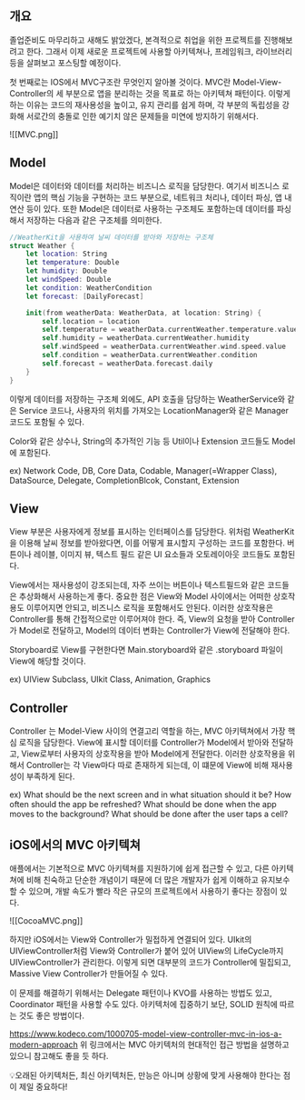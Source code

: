 ## 개요

졸업준비도 마무리하고 새해도 밝았겠다, 본격적으로 취업을 위한 프로젝트를 진행해보려고 한다.
그래서 이제 새로운 프로젝트에 사용할 아키텍쳐나, 프레임워크, 라이브러리 등을 살펴보고 포스팅할 예정이다.

첫 번째로는 IOS에서 MVC구조란 무엇인지 알아볼 것이다.
MVC란 Model-View-Controller의 세 부분으로 앱을 분리하는 것을 목표로 하는 아키텍쳐 패턴이다.
이렇게 하는 이유는 코드의 재사용성을 높이고, 유지 관리를 쉽게 하며, 각 부분의 독립성을 강화해 서로간의 충돌로 인한 예기치 않은 문제들을 미연에 방지하기 위해서다.

![[MVC.png]]

## Model

Model은 데이터와 데이터를 처리하는 비즈니스 로직을 담당한다.
여기서 비즈니스 로직이란 앱의 핵심 기능을 구현하는 코드 부분으로, 네트워크 처리나, 데이터 파싱, 앱 내 연산 등이 있다.
또한 Model은 데이터로 사용하는 구조체도 포함하는데 데이터를 파싱해서 저장하는 다음과 같은 구조체를 의미한다.

```Swift
//WeatherKit을 사용하여 날씨 데이터를 받아와 저장하는 구조체
struct Weather {
    let location: String
    let temperature: Double
    let humidity: Double
    let windSpeed: Double
    let condition: WeatherCondition
    let forecast: [DailyForecast]

    init(from weatherData: WeatherData, at location: String) {
        self.location = location
        self.temperature = weatherData.currentWeather.temperature.value
        self.humidity = weatherData.currentWeather.humidity
        self.windSpeed = weatherData.currentWeather.wind.speed.value
        self.condition = weatherData.currentWeather.condition
        self.forecast = weatherData.forecast.daily
    }
}
```

이렇게 데이터를 저장하는 구조체 외에도, API 호출을 담당하는 WeatherService와 같은 Service 코드나,
사용자의 위치를 가져오는 LocationManager와 같은 Manager 코드도 포함될 수 있다.

Color와 같은 상수나, String의 추가적인 기능 등 Util이나 Extension 코드들도 Model에 포함된다.

ex)
Network Code, DB, Core Data, Codable, Manager(=Wrapper Class), DataSource, Delegate, CompletionBlcok, Constant, Extension

## View

View 부분은 사용자에게 정보를 표시하는 인터페이스를 담당한다.
위처럼 WeatherKit을 이용해 날씨 정보를 받아왔다면, 이를 어떻게 표시할지 구성하는 코드를 포함한다.
버튼이나 레이블, 이미지 뷰, 텍스트 필드 같은 UI 요소들과 오토레이아웃 코드들도 포함된다.

View에서는 재사용성이 강조되는데, 자주 쓰이는 버튼이나 텍스트필드와 같은 코드들은 추상화해서 사용하는게 좋다.
중요한 점은 View와 Model 사이에서는 어떠한 상호작용도 이루어지면 안되고, 비즈니스 로직을 포함해서도 안된다.
이러한 상호작용은 Controller를 통해 간접적으로만 이루어져야 한다.
즉, View의 요청을 받아 Controller가 Model로 전달하고, Model의 데이터 변화는 Controller가 View에 전달해야 한다.

Storyboard로 View를 구현한다면 Main.storyboard와 같은 .storyboard 파일이 View에 해당할 것이다.

ex)
UIView Subclass, UIkit Class, Animation, Graphics

## Controller

Controller 는 Model-View 사이의 연결고리 역할을 하는, MVC 아키텍쳐에서 가장 핵심 로직을 담당한다.
View에 표시할 데이터를 Controller가 Model에서 받아와 전달하고, View로부터 사용자의 상호작용을 받아 Model에게 전달한다.
이러한 상호작용을 위해서 Controller는 각 View마다 따로 존재하게 되는데, 이 떄문에 View에 비해 재사용성이 부족하게 된다.

ex)
What should be the next screen and in what situation should it be?
How often should the app be refreshed?
What should be done when the app moves to the background?
What should be done after the user taps a cell?

## iOS에서의 MVC 아키텍쳐

애플에서는 기본적으로 MVC 아키텍쳐를 지원하기에 쉽게 접근할 수 있고, 다른 아키텍쳐에 비해 친숙하고 단순한 개념이기 때문에 더 많은 개발자가 쉽게 이해하고 유지보수할 수 있으며, 개발 속도가 빨라 작은 규모의 프로젝트에서 사용하기 좋다는 장점이 있다.

![[CocoaMVC.png]]

하지만 iOS에서는 View와 Controller가 밀접하게 연결되어 있다.
UIkit의 UIViewController처럼 View와 Controller가 붙어 있어 UIView의 LifeCycle까지 UIViewController가 관리한다. 이렇게 되면 대부분의 코드가 Controller에 밀집되고, Massive View Controller가 만들어질 수 있다.

이 문제를 해결하기 위해서는 Delegate 패턴이나 KVO를 사용하는 방법도 있고, Coordinator 패턴을 사용할 수도 있다.
아키텍처에 집중하기 보단, SOLID 원칙에 따르는 것도 좋은 방법이다.

https://www.kodeco.com/1000705-model-view-controller-mvc-in-ios-a-modern-approach
위 링크에서는 MVC 아키텍처의 현대적인 접근 방법을 설명하고 있으니 참고해도 좋을 듯 하다.

💡오래된 아키텍처든, 최신 아키텍처든, 만능은 아니며 상황에 맞게 사용해야 한다는 점이 제일 중요하다!